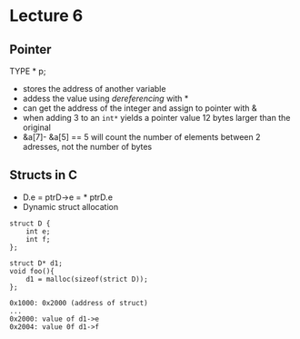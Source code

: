 # Lecture 6
## Pointer
TYPE * p;
* stores the address of another variable
* addess the value using *dereferencing* with *
* can get the address of the integer and assign to pointer with &
* when adding 3 to an `int*` yields a pointer value 12 bytes larger than the original
* &a[7]- &a[5] == 5 will count the number of elements between 2 adresses, not the number of bytes

## Structs in C
* D.e = ptrD->e = * ptrD.e
* Dynamic struct allocation
```
struct D {
	int e;
	int f;
};

struct D* d1;
void foo(){
	d1 = malloc(sizeof(strict D));
};
```
```
0x1000: 0x2000 (address of struct)
...
0x2000: value of d1->e
0x2004: value 0f d1->f
```